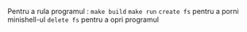 Pentru a rula programul :
```make build``` 
```make run```
```create fs``` pentru a porni minishell-ul
```delete fs``` pentru a opri programul
